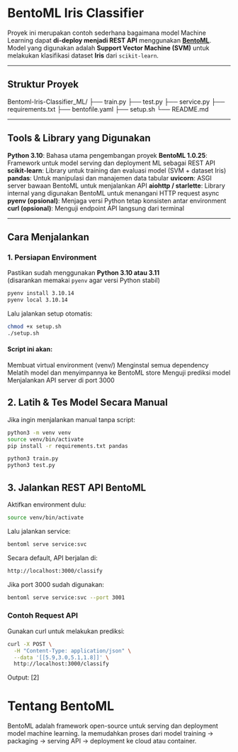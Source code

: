 # BentoML Iris Classifier

Proyek ini merupakan contoh sederhana bagaimana model Machine Learning dapat **di-deploy menjadi REST API** menggunakan **[BentoML](https://github.com/bentoml/BentoML)**.  
Model yang digunakan adalah **Support Vector Machine (SVM)** untuk melakukan klasifikasi dataset **Iris** dari `scikit-learn`.

---

## Struktur Proyek

Bentoml-Iris-Classifier_ML/
├── train.py 
├── test.py
├── service.py 
├── requirements.txt
├── bentofile.yaml
├── setup.sh
└── README.md

---

## Tools & Library yang Digunakan
**Python 3.10**: Bahasa utama pengembangan proyek
**BentoML 1.0.25**: Framework untuk model serving dan deployment ML sebagai REST API
**scikit-learn**: Library untuk training dan evaluasi model (SVM + dataset Iris)
**pandas**: Untuk manipulasi dan manajemen data tabular
**uvicorn**: ASGI server bawaan BentoML untuk menjalankan API
**aiohttp / starlette**: Library internal yang digunakan BentoML untuk menangani HTTP request async
**pyenv (opsional)**: Menjaga versi Python tetap konsisten antar environment 
**curl (opsional)**: Menguji endpoint API langsung dari terminal

---

## Cara Menjalankan

### 1. Persiapan Environment
Pastikan sudah menggunakan **Python 3.10 atau 3.11**  
(disarankan memakai `pyenv` agar versi Python stabil)
```bash
pyenv install 3.10.14
pyenv local 3.10.14
```
Lalu jalankan setup otomatis:
```bash
chmod +x setup.sh
./setup.sh
```
#### Script ini akan:
Membuat virtual environment (venv/)
Menginstal semua dependency
Melatih model dan menyimpannya ke BentoML store
Menguji prediksi model
Menjalankan API server di port 3000

## 2. Latih & Tes Model Secara Manual
Jika ingin menjalankan manual tanpa script:
```bash
python3 -m venv venv
source venv/bin/activate
pip install -r requirements.txt pandas

python3 train.py
python3 test.py
```

## 3. Jalankan REST API BentoML
Aktifkan environment dulu:
```bash
source venv/bin/activate
```
Lalu jalankan service:
```bash
bentoml serve service:svc
```
Secara default, API berjalan di:
```bash
http://localhost:3000/classify
```
Jika port 3000 sudah digunakan:
```bash
bentoml serve service:svc --port 3001
```
### Contoh Request API
Gunakan curl untuk melakukan prediksi:
``` bash
curl -X POST \
  -H "Content-Type: application/json" \
  --data '[[5.9,3.0,5.1,1.8]]' \
  http://localhost:3000/classify
```
Output:
[2]

# Tentang BentoML
BentoML adalah framework open-source untuk serving dan deployment model machine learning.
Ia memudahkan proses dari model training → packaging → serving API → deployment ke cloud atau container.
